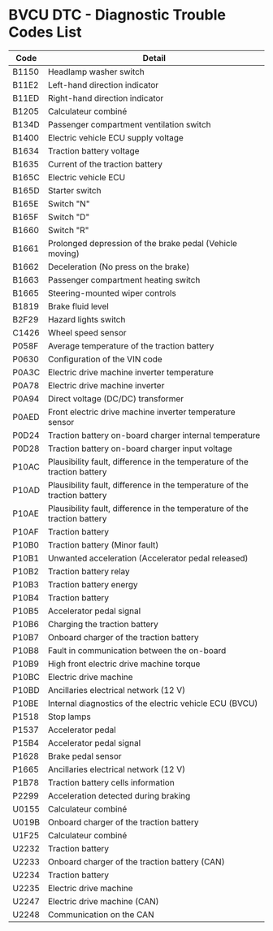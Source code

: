 # BVCU DTC - Diagnostic Trouble Codes List

| Code | Detail |
| - | - |
| B1150 | Headlamp washer switch |
| B11E2 | Left-hand direction indicator |
| B11ED | Right-hand direction indicator |
| B1205 | Calculateur combiné |
| B134D | Passenger compartment ventilation switch |
| B1400 | Electric vehicle ECU supply voltage |
| B1634 | Traction battery voltage |
| B1635 | Current of the traction battery |
| B165C | Electric vehicle ECU |
| B165D | Starter switch |
| B165E | Switch &quot;N&quot; |
| B165F | Switch &quot;D&quot; |
| B1660 | Switch &quot;R&quot; |
| B1661 | Prolonged depression of the brake pedal (Vehicle moving) |
| B1662 | Deceleration (No press on the brake) |
| B1663 | Passenger compartment heating switch |
| B1665 | Steering-mounted wiper controls |
| B1819 | Brake fluid level |
| B2F29 | Hazard lights switch |
| C1426 | Wheel speed sensor |
| P058F | Average temperature of the traction battery |
| P0630 | Configuration of the VIN code |
| P0A3C | Electric drive machine inverter temperature |
| P0A78 | Electric drive machine inverter |
| P0A94 | Direct voltage (DC/DC) transformer |
| P0AED | Front electric drive machine inverter temperature sensor |
| P0D24 | Traction battery on-board charger internal temperature |
| P0D28 | Traction battery on-board charger input voltage |
| P10AC | Plausibility fault, difference in the temperature of the traction battery |
| P10AD | Plausibility fault, difference in the temperature of the traction battery |
| P10AE | Plausibility fault, difference in the temperature of the traction battery |
| P10AF | Traction battery |
| P10B0 | Traction battery (Minor fault) |
| P10B1 | Unwanted acceleration (Accelerator pedal released) |
| P10B2 | Traction battery relay |
| P10B3 | Traction battery energy |
| P10B4 | Traction battery |
| P10B5 | Accelerator pedal signal |
| P10B6 | Charging the traction battery |
| P10B7 | Onboard charger of the traction battery |
| P10B8 | Fault in communication between the on-board |
| P10B9 | High front electric drive machine torque |
| P10BC | Electric drive machine |
| P10BD | Ancillaries electrical network (12 V) |
| P10BE | Internal diagnostics of the electric vehicle ECU (BVCU) |
| P1518 | Stop lamps |
| P1537 | Accelerator pedal |
| P15B4 | Accelerator pedal signal |
| P1628 | Brake pedal sensor |
| P1665 | Ancillaries electrical network (12 V) |
| P1B78 | Traction battery cells information |
| P2299 | Acceleration detected during braking |
| U0155 | Calculateur combiné |
| U019B | Onboard charger of the traction battery |
| U1F25 | Calculateur combiné |
| U2232 | Traction battery |
| U2233 | Onboard charger of the traction battery (CAN) |
| U2234 | Traction battery |
| U2235 | Electric drive machine |
| U2247 | Electric drive machine (CAN) |
| U2248 | Communication on the CAN |
